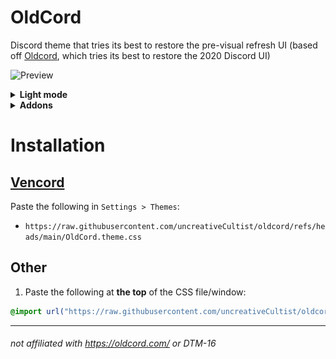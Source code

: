 # OldCord

Discord theme that tries its best to restore the pre-visual refresh UI (based off [Oldcord](https://github.com/milbits/oldcord), which tries its best to restore the 2020 Discord UI) 

![Preview](https://raw.githubusercontent.com/milbits/oldcord/master/.github/preview.webp)

<details> <summary><strong>Light mode</strong></summary>

<img src=https://raw.githubusercontent.com/milbits/oldcord/master/.github/previewLight.webp>

Light theme is an afterthought, but its probably usable

</details>

<details><summary><strong>Addons</strong></summary>

## By OldCord

These are usually included in oldcord.theme.css, so all you need to do is remove `/*` in the file for each addon you want to use

| Name                   | Preview                                                                                | CSS                                                                                |
| ---------------------- | ------------------------------------------------------------------------------------------ | ---------------------------------------------------------------------------------- |
| Context Menu hover bg. | <img src=https://raw.githubusercontent.com/milbits/oldcord/master/.github/oldcontext.webp> | `@import url("https://milbits.github.io/oldcord/src/components/oldContext.css");`  |

If you use custom/quickcss, paste the CSS at the very top!

## 3rd party

| Name                                                                                                                                  | Description                                                 |
| ------------------------------------------------------------------------------------------------------------------------------------- | ----------------------------------------------------------- |
| [Vencord's NoMosaic plugin](https://vencord.dev/plugins/NoMosaic)                                                                     | Restores the old image layout                               |
| [Tanza3D & KingGamingYT's NoMosaic plugin (BetterDiscord)](https://github.com/KingGamingYT/discord-no-mosaic)                         | Restores the old image layout                               |
| [NoSuperReactions](https://github.com/xenrelle/Xens-BD-Dump/tree/main/plugins/NoSuperReactions)                                       | Removes super reactions                                     |
| [OldFileUpload](https://github.com/xenrelle/Xens-BD-Dump/tree/main/plugins/OldFileUpload)                                             | Open the file picker with just one click                    |
| [hide-nitro-upselling](https://github.com/D3SOX/complementary-discord-theme/blob/master/hide-nitro-upselling.betterdiscord.theme.css) | Hides nitro ads, could cause lag                            |
| [Icon Revert](https://github.com/davart154/Icon-Revert-2023/blob/main/2023%20Icon%20Revert.theme.css)                                 | Reverts all icons to pre-2023. Can cause huge lag (see #37) |

---

</details>

# Installation

## [Vencord](https://github.com/Vendicated/Vencord)

Paste the following in `Settings > Themes`:

- `https://raw.githubusercontent.com/uncreativeCultist/oldcord/refs/heads/main/OldCord.theme.css`

## Other

1. Paste the following at **the top** of the CSS file/window:

```css
@import url("https://raw.githubusercontent.com/uncreativeCultist/oldcord/refs/heads/main/src/main.css");
```
----

###### not affiliated with https://oldcord.com/ or DTM-16
